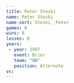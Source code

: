 ```yaml
---
title: Peter Steski
name: Peter Steski
name-sort: Steski, Peter
games: 0
wins: 0
losses: 0
years:
 - year: 1997
   event: Brier
   team: "ON"
   position: Alternate
vs:
---
```

